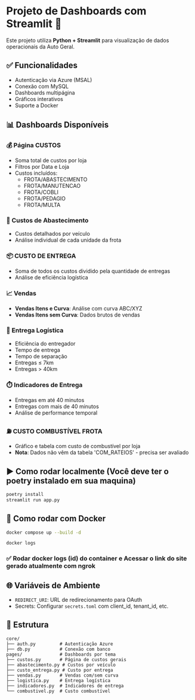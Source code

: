 # Projeto de Dashboards com Streamlit 🚀

Este projeto utiliza **Python + Streamlit** para visualização de dados operacionais da Auto Geral.

## ✅ Funcionalidades

- Autenticação via Azure (MSAL)
- Conexão com MySQL
- Dashboards multipágina
- Gráficos interativos
- Suporte a Docker

## 📊 Dashboards Disponíveis

### 💰 Página CUSTOS
- Soma total de custos por loja
- Filtros por Data e Loja
- Custos incluídos:
  - FROTA/ABASTECIMENTO
  - FROTA/MANUTENCAO
  - FROTA/COBLI
  - FROTA/PEDAGIO
  - FROTA/MULTA

### 🚗 Custos de Abastecimento
- Custos detalhados por veículo
- Análise individual de cada unidade da frota

### 📦 CUSTO DE ENTREGA
- Soma de todos os custos dividido pela quantidade de entregas
- Análise de eficiência logística

### 📈 Vendas
- **Vendas Itens e Curva**: Análise com curva ABC/XYZ
- **Vendas Itens sem Curva**: Dados brutos de vendas

### 🚚 Entrega Logística
- Eficiência do entregador
- Tempo de entrega
- Tempo de separação
- Entregas ≤ 7km
- Entregas > 40km

### ⏱️ Indicadores de Entrega
- Entregas em até 40 minutos
- Entregas com mais de 40 minutos
- Análise de performance temporal

### ⛽ CUSTO COMBUSTÍVEL FROTA
- Gráfico e tabela com custo de combustível por loja
- **Nota**: Dados não vêm da tabela 'COM_RATEIOS' - precisa ser avaliado

## ▶️ Como rodar localmente (Você deve ter o poetry instalado em sua maquina)

```bash
poetry install
streamlit run app.py
```

## 🐳 Como rodar com Docker

```bash
docker compose up --build -d
```

```bash
docker logs
```

### ✅ Rodar docker logs (id) do container e Acessar o link do site gerado atualmente com ngrok

## 🌐 Variáveis de Ambiente

- `REDIRECT_URI`: URL de redirecionamento para OAuth
- Secrets: Configurar `secrets.toml` com client_id, tenant_id, etc.

## 📁 Estrutura

```
core/
├── auth.py         # Autenticação Azure
├── db.py           # Conexão com banco
pages/              # Dashboards por tema
├── custos.py       # Página de custos gerais
├── abastecimento.py # Custos por veículo
├── custo_entrega.py # Custo por entrega
├── vendas.py       # Vendas com/sem curva
├── logistica.py    # Entrega logística
├── indicadores.py  # Indicadores de entrega
└── combustivel.py  # Custo combustível
```
